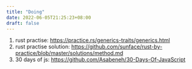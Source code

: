 ```yaml
---
title: "Doing"
date: 2022-06-05T21:25:23+08:00
draft: false 
---
```


1. rust practise: https://practice.rs/generics-traits/generics.html
2. rust practise solution: https://github.com/sunface/rust-by-practice/blob/master/solutions/method.md
3. 30 days of js: https://github.com/Asabeneh/30-Days-Of-JavaScript
